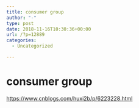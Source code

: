 ```yaml
---
title: consumer group
author: "-"
type: post
date: 2018-11-16T10:30:36+00:00
url: /?p=12889
categories:
  - Uncategorized

---
```

# consumer group
https://www.cnblogs.com/huxi2b/p/6223228.html